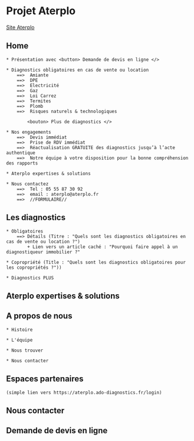 # Projet Aterplo

[Site Aterplo](http://www.aterplo.fr)


## Home

    * Présentation avec <button> Demande de devis en ligne </>

    * Diagnostics obligatoires en cas de vente ou location 
        ==>  Amiante
        ==>  DPE
        ==>  Electricité
        ==>  Gaz
        ==>  Loi Carrez
        ==>  Termites
        ==>  Plomb
        ==>  Risques naturels & technologiques

            <bouton> Plus de diagnostics </>

    * Nos engagements 
        ==>  Devis immédiat
        ==>  Prise de RDV immédiat
        ==>  Réactualisation GRATUITE des diagnostics jusqu’à l’acte authentique
        ==>  Notre équipe à votre disposition pour la bonne compréhension des rapports

    * Aterplo expertises & solutions

    * Nous contactez
        ==>  Tel : 05 55 87 30 92
        ==>  email : aterplo@aterplo.fr
        ==>  //FORMULAIRE//

## Les diagnostics
    * Obligatoires
        ==> Détails (Titre : "Quels sont les diagnostics obligatoires en cas de vente ou location ?")
            + Lien vers un article caché : "Pourquoi faire appel à un diagnostiqueur immobilier ?"

    * Copropriété (Title : "Quels sont les diagnostics obligatoires pour les copropriétés ?"))

    * Diagnostics PLUS 

## Aterplo expertises & solutions

## A propos de nous
    * Histoire

    * L'équipe

    * Nous trouver 

    * Nous contacter

## Espaces partenaires 
    (simple lien vers https://aterplo.ado-diagnostics.fr/login) 

## Nous contacter

## Demande de devis en ligne

